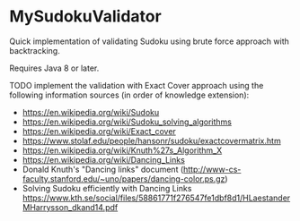 # MySudokuValidator
Quick implementation of validating Sudoku using brute force approach with backtracking.

Requires Java 8 or later.

TODO implement the validation with Exact Cover approach using the following information sources (in order of knowledge extension):
- https://en.wikipedia.org/wiki/Sudoku
- https://en.wikipedia.org/wiki/Sudoku_solving_algorithms
- https://en.wikipedia.org/wiki/Exact_cover
- https://www.stolaf.edu/people/hansonr/sudoku/exactcovermatrix.htm
- https://en.wikipedia.org/wiki/Knuth%27s_Algorithm_X
- https://en.wikipedia.org/wiki/Dancing_Links
- Donald Knuth's "Dancing links" document (http://www-cs-faculty.stanford.edu/~uno/papers/dancing-color.ps.gz)
- Solving Sudoku efficiently with Dancing Links https://www.kth.se/social/files/58861771f276547fe1dbf8d1/HLaestanderMHarrysson_dkand14.pdf
